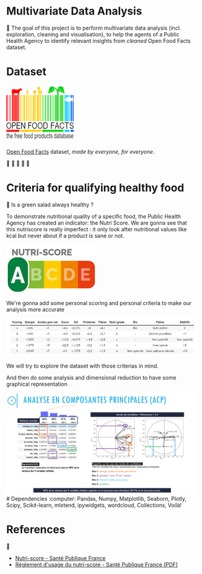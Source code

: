 # Multivariate Data Analysis
:dart: The goal of this project is to perform multivariate data analysis (incl. exploration, cleaning and visualisation), to help the agents of a Public Health Agency to identify relevant insights from *cleaned* Open Food Facts dataset.

# Dataset
<img src="./pictures\openfoodfacts_logo.png">

[Open Food Facts](https://world.openfoodfacts.org/) dataset, *made by everyone, for everyone*.

:kiwi_fruit: :carrot: :cheese: :cut_of_meat: :milk_glass:

# Criteria for qualifying healthy food 
:green_salad: Is a green salad always healthy ?

To demonstrate nutritional quality of a specific food, the Public Health Agency has created an indicator: the Nutri Score.
We are gonna see that this nutriscore is really imperfect : it only look after nutritional values like kcal but never about if a product is sane or not. 

<img src="./pictures\nutri_score_logo.png">

We're gonna add some personal scoring and personal criteria to make our analysis more accurate

<img src="./pictures\personal_scoring_criteria.png">

We will try to explore the dataset with those criterias in mind.

And then do some analysis and dimensional reduction to have some graphical representation

<img src="./pictures\acp_image.png">
# Dependencies
:computer: Pandas, Numpy, Matplotlib, Seaborn, Plotly, Scipy, Scikit-learn, mlxtend, ipywidgets, wordcloud, Collections, Voilà!

# References
:pushpin: 
- [Nutri-score - Santé Publique France](https://www.santepubliquefrance.fr/determinants-de-sante/nutrition-et-activite-physique/articles/nutri-score)
- [Réglement d'usage du nutri-score - Santé Publique France (PDF)](https://www.santepubliquefrance.fr/media/files/02-determinants-de-sante/nutrition-et-activite-physique/nutri-score/reglement-usage)